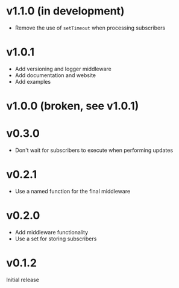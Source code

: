 # v1.1.0 (in development)

- Remove the use of `setTimeout` when processing subscribers

# v1.0.1

- Add versioning and logger middleware
- Add documentation and website
- Add examples

# v1.0.0 (broken, see v1.0.1)

# v0.3.0

- Don't wait for subscribers to execute when performing updates

# v0.2.1

- Use a named function for the final middleware

# v0.2.0

- Add middleware functionality
- Use a set for storing subscribers

# v0.1.2

Initial release
